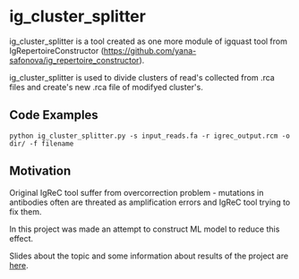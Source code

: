 # ig_cluster_splitter
ig_cluster_splitter is a tool created as one more module of igquast tool from IgRepertoireConstructor 
(https://github.com/yana-safonova/ig_repertoire_constructor). 

ig_cluster_splitter is used to divide clusters of read's collected from
.rca files and create's new .rca file of modifyed cluster's.

## Code Examples

```
python ig_cluster_splitter.py -s input_reads.fa -r igrec_output.rcm -o dir/ -f filename
```

## Motivation

Original IgReC tool suffer from overcorrection problem - mutations in antibodies often are threated as amplification errors 
and IgReC tool trying to fix them. 

In this project was made an attempt to construct ML model to reduce this effect. 

Slides about the topic and some information about results of the project are [here](https://docs.google.com/presentation/d/17QOT-wQAiNQqK-YnIj34VaYi4yobI6B1sTKvbnzlsHY/edit#slide=id.g238dd5aaef_0_7).
